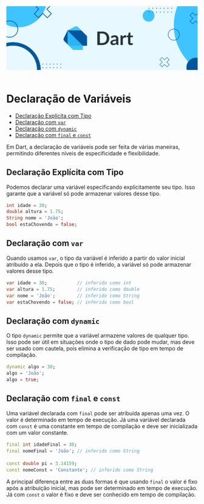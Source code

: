 <div align="center">
  <a href="https://github.com/joseferreira-dev/my-study-notes/tree/main/dart"><img src="../../banner_dart.png"></a>
</div>
<br>

# Declaração de Variáveis

- [Declaração Explícita com Tipo](#declaração-explícita-com-tipo)
- [Declaração com `var`](#declaração-com-var)
- [Declaração com `dynamic`](#declaração-com-dynamic)
- [Declaração com `final` e `const`](#declaração-com-final-e-const)

Em Dart, a declaração de variáveis pode ser feita de várias maneiras, permitindo diferentes níveis de especificidade e flexibilidade. 

## Declaração Explícita com Tipo

Podemos declarar uma variável especificando explicitamente seu tipo. Isso garante que a variável só pode armazenar valores desse tipo.

```dart
int idade = 30;
double altura = 1.75;
String nome = 'João';
bool estaChovendo = false;
```

## Declaração com `var`

Quando usamos `var`, o tipo da variável é inferido a partir do valor inicial atribuído a ela. Depois que o tipo é inferido, a variável só pode armazenar valores desse tipo.

```dart
var idade = 30;           // inferido como int
var altura = 1.75;        // inferido como double
var nome = 'João';        // inferido como String
var estaChovendo = false; // inferido como bool
```

## Declaração com `dynamic`

O tipo `dynamic` permite que a variável armazene valores de qualquer tipo. Isso pode ser útil em situações onde o tipo de dado pode mudar, mas deve ser usado com cautela, pois elimina a verificação de tipo em tempo de compilação.

```dart
dynamic algo = 30;
algo = 'João';
algo = true;
```

## Declaração com `final` e `const`

Uma variável declarada com `final` pode ser atribuída apenas uma vez. O valor é determinado em tempo de execução. Já uma variável declarada com `const` é uma constante em tempo de compilação e deve ser inicializada com um valor constante.

```dart
final int idadeFinal = 30;
final nomeFinal = 'João'; // inferido como String

const double pi = 3.14159;
const nomeConst = 'Constante'; // inferido como String
```

A principal diferença entre as duas formas é que usando `final` o valor é fixo após a atribuição inicial, mas pode ser determinado em tempo de execução. Já com `const` o valor é fixo e deve ser conhecido em tempo de compilação.
